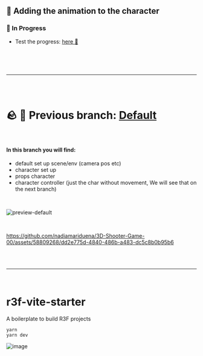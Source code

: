 ## 🚀 Adding the animation to the character

### 🔴 In Progress

- Test the progress: [here 🦄](https://game00-work-in-progress.netlify.app/)

<br>
<br>
<br>

---

<br>
<br>

# 🪨 🌴 Previous branch: [Default](https://github.com/nadiamariduena/3D-Shooter-Game-00)

<br>

#### In this branch you will find:

- default set up scene/env (camera pos etc)
- character set up
- props character
- character controller (just the char without movement, We will see that on the next branch)

 <br>

![preview-default](https://github.com/nadiamariduena/3D-Shooter-Game-00/assets/58809268/0acd0c37-cc51-4794-9145-65feafad9802)

<br>

https://github.com/nadiamariduena/3D-Shooter-Game-00/assets/58809268/dd2e775d-4840-486b-a483-dc5c8b0b95b6

<br>
<br>

---

<br>

# r3f-vite-starter

A boilerplate to build R3F projects

```
yarn
yarn dev
```

![image](https://user-images.githubusercontent.com/6551176/221732091-23ee52cb-4150-42fa-b998-43628d7a6b0d.png)
